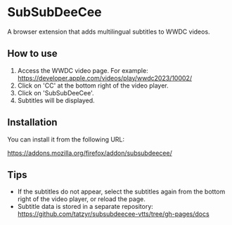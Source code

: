 # SubSubDeeCee

A browser extension that adds multilingual subtitles to WWDC videos.

## How to use

1. Access the WWDC video page. For example: https://developer.apple.com/videos/play/wwdc2023/10002/
1. Click on 'CC' at the bottom right of the video player.
1. Click on 'SubSubDeeCee'.
1. Subtitles will be displayed.

## Installation

You can install it from the following URL:

https://addons.mozilla.org/firefox/addon/subsubdeecee/

## Tips

* If the subtitles do not appear, select the subtitles again from the bottom right of the video player, or reload the page.
* Subtitle data is stored in a separate repository: https://github.com/tatzyr/subsubdeecee-vtts/tree/gh-pages/docs
